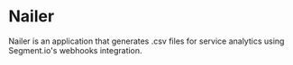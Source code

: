 # Nailer

Nailer is an application that generates .csv files for service analytics using Segment.io's webhooks integration.